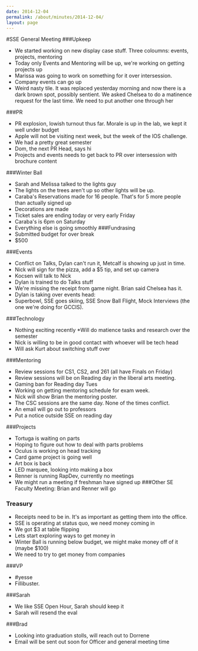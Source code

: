 ```yaml
---
date: 2014-12-04
permalink: /about/minutes/2014-12-04/
layout: page
---
```


#SSE General Meeting
###Upkeep
* We started working on new display case stuff. Three coloumns: events, projects, mentoring
* Today only Events and Mentoring will be up, we're working on getting projects up
* Marissa was going to work on something for it over intersession.
* Company events can go up
* Weird nasty tile. It was replaced yesterday morning and now there is a dark brown spot, possibly sentient. We asked Chelsea to do a matinence request for the last time. We need to put another one through her

###PR
* PR explosion, lowish turnout thus far. Morale is up in the lab, we kept it well under budget
* Apple will not be visiting next week, but the week of the IOS challenge.
* We had a pretty great semester
* Dom, the next PR Head, says hi
* Projects and events needs to get back to PR over intersession with brochure content

###Winter Ball
* Sarah and Melissa talked to the lights guy
* The lights on the trees aren't up so other lights will be up.
* Caraba's Reservations made for 16 people. That's for 5 more people than actually signed up
* Decorations are made
* Ticket sales are ending today or very early Friday
* Caraba's is 6pm on Saturday
* Everything else is going smoothly
###Fundrasing
* Submitted budget for over break
* $500

###Events
* Conflict on Talks, Dylan can't run it, Metcalf is showing up just in time.
* Nick will sign for the pizza, add a $5 tip, and set up camera
* Kocsen will talk to Nick
* Dylan is trained to do Talks stuff
* We're missing the receipt from game night. Brian said Chelsea has it.
* Dylan is taking over events head:
* Superbowl, SSE goes skiing, SSE Snow Ball Flight, Mock Interviews (the one we're doing for GCCIS).

###Technology
* Nothing exciting recently
*Will do matience tasks and research over the semester
* Nick is willing to be in good contact with whoever will be tech head
* Will ask Kurt about switching stuff over

###Mentoring
* Review sessions for CS1, CS2, and 261 (all have Finals on Friday)
* Review sessions will be on Reading day in the liberal arts meeting.
* Gaming ban for Reading day Tues
* Working on getting mentoring schedule for exam week.
* Nick will show Brian the mentoring poster.
* The CSC sessions are the same day. None of the times conflict.
* An email will go out to professors
* Put a notice outside SSE on reading day

###Projects
* Tortuga is waiting on parts
* Hoping to figure out how to deal with parts problems
* Oculus is working on head tracking
* Card game project is going well
* Art box is back
* LED marquee, looking into making a box
* Renner is running RapDev, currently no meetings
* We might run a meeting if freshman have signed up
###Other
SE Faculty Meeting: Brian and Renner will go
### Treasury
* Receipts need to be in. It's as important as getting them into the office.
* SSE is operating at status quo, we need money coming in
* We got $3 at table flipping
* Lets start exploring ways to get money in
* Winter Ball is running below budget, we might make money off of it (maybe $100)
* We need to try to get money from companies

###VP
* #yesse
* Fillibuster.

###Sarah
* We like SSE Open Hour, Sarah should keep it
* Sarah will resend the eval

###Brad
* Looking into graduation stolls, will reach out to Dorrene
* Email will be sent out soon for Officer and general meeting time
